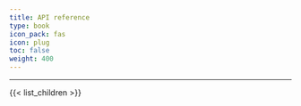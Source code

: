 ```yaml
---
title: API reference
type: book
icon_pack: fas
icon: plug
toc: false
weight: 400
---
```


---

{{< list_children >}}